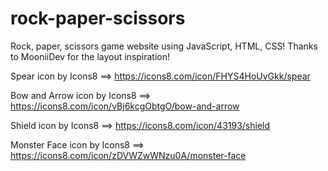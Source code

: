 # rock-paper-scissors

Rock, paper, scissors game website using JavaScript, HTML, CSS!
Thanks to MooniiDev for the layout inspiration!

Spear icon by Icons8 ==> https://icons8.com/icon/FHYS4HoUvGkk/spear

Bow and Arrow icon by Icons8 ==> https://icons8.com/icon/vBj6kcgObtgO/bow-and-arrow

Shield icon by Icons8 ==> https://icons8.com/icon/43193/shield

Monster Face icon by Icons8 ==> https://icons8.com/icon/zDVWZwWNzu0A/monster-face
